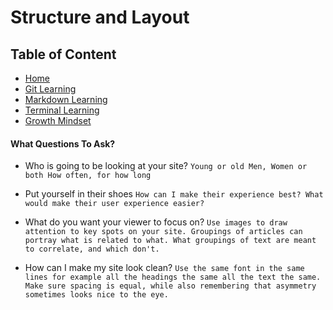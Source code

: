 # Structure and Layout

 ## Table of Content
* [Home](https://rearo43.github.io/learning.journal-repo/)
* [Git Learning](https://rearo43.github.io/learning.journal-repo/git-learning)
* [Markdown Learning](https://rearo43.github.io/learning.journal-repo/learn-markdown) 
* [Terminal Learning](https://rearo43.github.io/learning.journal-repo/terminal)
* [Growth Mindset](https://rearo43.github.io/learning.journal-repo/growthmindset)

#### What Questions To Ask?

* Who is going to be looking at your site?
`Young or old
Men, Women or both
How often, for how long`

* Put yourself in their shoes
`How can I make their experience best?
What would make their user experience easier?`

* What do you want your viewer to focus on?
`Use images to draw attention to key spots on your site.
Groupings of articles can portray what is related to what. What groupings of text are meant to correlate, and which don't.`

* How can I make my site look clean?
`Use the same font in the same lines for example all the headings the same all the text the same.
Make sure spacing is equal, while also remembering that asymmetry sometimes looks nice to the eye.`
